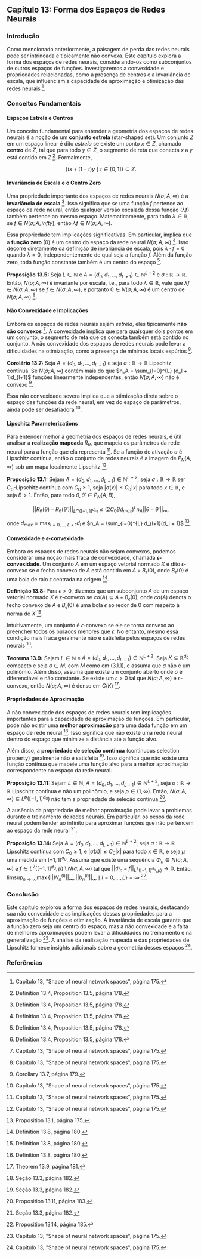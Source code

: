 ## Capítulo 13: Forma dos Espaços de Redes Neurais

### Introdução
Como mencionado anteriormente, a paisagem de perda das redes neurais pode ser intrincada e tipicamente não convexa. Este capítulo explora a forma dos espaços de redes neurais, considerando-os como subconjuntos de outros espaços de funções. Investigaremos a convexidade e propriedades relacionadas, como a presença de centros e a invariância de escala, que influenciam a capacidade de aproximação e otimização das redes neurais [^1].

### Conceitos Fundamentais

#### Espaços Estrela e Centros
Um conceito fundamental para entender a geometria dos espaços de redes neurais é a noção de um **conjunto estrela** (star-shaped set). Um conjunto $Z$ em um espaço linear é dito *estrela* se existe um ponto $x \in Z$, chamado **centro** de $Z$, tal que para todo $y \in Z$, o segmento de reta que conecta $x$ a $y$ está contido em $Z$ [^4]. Formalmente,

$$
\{tx + (1-t)y \mid t \in [0,1]\} \subseteq Z.
$$

#### Invariância de Escala e o Centro Zero
Uma propriedade importante dos espaços de redes neurais $N(\sigma; A, \infty)$ é a **invariância de escala** [^4]. Isso significa que se uma função $f$ pertence ao espaço da rede neural, então qualquer versão escalada dessa função ($\lambda f$) também pertence ao mesmo espaço. Matematicamente, para todo $\lambda \in \mathbb{R}$, se $f \in N(\sigma; A,infty)$, então $\lambda f \in N(\sigma; A, \infty)$.

Essa propriedade tem implicações significativas. Em particular, implica que a **função zero** (0) é um centro do espaço da rede neural $N(\sigma; A, \infty)$ [^4]. Isso decorre diretamente da definição de invariância de escala, pois $\lambda \cdot f = 0$ quando $\lambda = 0$, independentemente de qual seja a função $f$. Além da função zero, toda função constante também é um centro do espaço [^4].

**Proposição 13.5:** Seja $L \in \mathbb{N}$ e $A = (d_0, d_1, ..., d_{L+1}) \in \mathbb{N}^{L+2}$ e $\sigma: \mathbb{R} \rightarrow \mathbb{R}$. Então, $N(\sigma; A, \infty)$ é invariante por escala, i.e., para todo $\lambda \in \mathbb{R}$, vale que $\lambda f \in N(\sigma; A, \infty)$ se $f \in N(\sigma; A, \infty)$, e portanto $0 \in N(\sigma; A, \infty)$ é um centro de $N(\sigma; A, \infty)$ [^4].

#### Não Convexidade e Implicações
Embora os espaços de redes neurais sejam *estrela*, eles tipicamente **não são convexos** [^1]. A convexidade implica que para quaisquer dois pontos em um conjunto, o segmento de reta que os conecta também está contido no conjunto. A não convexidade dos espaços de redes neurais pode levar a dificuldades na otimização, como a presença de mínimos locais espúrios [^1].

**Corolário 13.7:** Seja $A = (d_0, d_1, ..., d_{L+1})$ e seja $\sigma : \mathbb{R} \rightarrow \mathbb{R}$ Lipschitz contínua. Se $N(\sigma; A, \infty)$ contém mais do que $n_A = \sum_{l=0}^{L} (d_l + 1)d_{l+1}$ funções linearmente independentes, então $N(\sigma; A, \infty)$ não é convexo [^5].

Essa não convexidade severa implica que a otimização direta sobre o espaço das funções da rede neural, em vez do espaço de parâmetros, ainda pode ser desafiadora [^1].

#### Lipschitz Parameterizations
Para entender melhor a geometria dos espaços de redes neurais, é útil analisar a **realização mapeada** $R_\theta$, que mapeia os parâmetros da rede neural para a função que ela representa [^1]. Se a função de ativação $\sigma$ é Lipschitz contínua, então o conjunto de redes neurais é a imagem de $P_N(A,\infty)$ sob um mapa localmente Lipschitz [^1].

**Proposição 13.1:** Sejam $A = (d_0, d_1, ..., d_{L+1}) \in \mathbb{N}^{L+2}$, seja $\sigma: \mathbb{R} \rightarrow \mathbb{R}$ ser $C_0$-Lipschitz contínua com $C_0 \geq 1$, seja $|\sigma(x)| \leq C_0|x|$ para todo $x \in \mathbb{R}$, e seja $B > 1$. Então, para todo $\theta, \theta' \in P_N(A, B)$,

$$
||R_\theta(\theta) - R_\theta(\theta')||_{L^\infty([-1,1]^{d_0})} \leq (2C_0Bd_{max})^Ln_A||\theta - \theta'||_\infty,
$$

onde $d_{max} = \max_{l=0, ..., L+1} d_l$ e $n_A = \sum_{l=0}^{L} d_{l+1}(d_l + 1)$ [^2].

#### Convexidade e $\epsilon$-convexidade
Embora os espaços de redes neurais não sejam convexos, podemos considerar uma noção mais fraca de convexidade, chamada **$\epsilon$-convexidade**. Um conjunto $A$ em um espaço vetorial normado $X$ é dito $\epsilon$-convexo se o fecho convexo de $A$ está contido em $A + B_\epsilon(0)$, onde $B_\epsilon(0)$ é uma bola de raio $\epsilon$ centrada na origem [^6].

**Definição 13.8:** Para $\epsilon > 0$, dizemos que um subconjunto $A$ de um espaço vetorial normado $X$ é $\epsilon$-convexo se $co(A) \subseteq A + B_\epsilon(0)$, onde $co(A)$ denota o fecho convexo de $A$ e $B_\epsilon(0)$ é uma bola $\epsilon$ ao redor de 0 com respeito à norma de $X$ [^6].

Intuitivamente, um conjunto é $\epsilon$-convexo se ele se torna convexo ao preencher todos os buracos menores que $\epsilon$. No entanto, mesmo essa condição mais fraca geralmente não é satisfeita pelos espaços de redes neurais [^6].

**Teorema 13.9:** Sejam $L \in \mathbb{N}$ e $A = (d_0, d_1, ..., d_{L+1}) \in \mathbb{N}^{L+2}$. Seja $K \subseteq \mathbb{R}^{d_0}$ compacto e seja $\sigma \in M$, com $M$ como em (3.1.1), e assuma que $\sigma$ não é um polinômio. Além disso, assuma que existe um conjunto aberto onde $\sigma$ é diferenciável e não constante. Se existe um $\epsilon > 0$ tal que $N(\sigma; A, \infty)$ é $\epsilon$-convexo, então $N(\sigma; A, \infty)$ é denso em $C(K)$ [^7].

#### Propriedades de Aproximação
A não convexidade dos espaços de redes neurais tem implicações importantes para a capacidade de aproximação de funções. Em particular, pode não existir uma **melhor aproximação** para uma dada função em um espaço de rede neural [^8]. Isso significa que não existe uma rede neural dentro do espaço que minimize a distância até a função alvo.

Além disso, a **propriedade de seleção contínua** (continuous selection property) geralmente não é satisfeita [^8]. Isso significa que não existe uma função contínua que mapeie uma função alvo para a melhor aproximação correspondente no espaço da rede neural.

**Proposição 13.11:** Sejam $L \in \mathbb{N}$, $A = (d_0, d_1, ..., d_{L+1}) \in \mathbb{N}^{L+2}$, seja $\sigma: \mathbb{R} \rightarrow \mathbb{R}$ Lipschitz contínua e não um polinômio, e seja $p \in (1, \infty)$. Então, $N(\sigma; A, \infty) \subseteq L^p([-1,1]^{d_0})$ não tem a propriedade de seleção contínua [^9].

A ausência da propriedade de melhor aproximação pode levar a problemas durante o treinamento de redes neurais. Em particular, os pesos da rede neural podem tender ao infinito para aproximar funções que não pertencem ao espaço da rede neural [^8].

**Proposição 13.14:** Seja $A = (d_0, d_1, ..., d_{L+1}) \in \mathbb{N}^{L+2}$, seja $\sigma: \mathbb{R} \rightarrow \mathbb{R}$ Lipschitz contínua com $C_0 \geq 1$, e $|\sigma(x)| \leq C_0|x|$ para todo $x \in \mathbb{R}$, e seja $\mu$ uma medida em $[-1,1]^{d_0}$. Assuma que existe uma sequência $\Phi_n \in N(\sigma; A, \infty)$ e $f \in L^2([-1,1]^{d_0}, \mu) \setminus N(\sigma; A, \infty)$ tal que $||\Phi_n - f||_{L^2([-1,1]^{d_0}, \mu)} \rightarrow 0$. Então, $\limsup_{n \rightarrow \infty} \max\{||W_n^{(l)}||_\infty, ||b_n^{(l)}||_\infty \mid l = 0, ..., L\} = \infty$ [^11].

### Conclusão
Este capítulo explorou a forma dos espaços de redes neurais, destacando sua não convexidade e as implicações dessas propriedades para a aproximação de funções e otimização. A invariância de escala garante que a função zero seja um centro do espaço, mas a não convexidade e a falta de melhores aproximações podem levar a dificuldades no treinamento e na generalização [^1]. A análise da realização mapeada e das propriedades de Lipschitz fornece insights adicionais sobre a geometria desses espaços [^1].

### Referências
[^1]: Capítulo 13, "Shape of neural network spaces", página 175.
[^2]: Proposition 13.1, página 175.
[^3]: Lemma 13.2, página 176.
[^4]: Definition 13.4, Proposition 13.5, página 178.
[^5]: Corollary 13.7, página 179.
[^6]: Definition 13.8, página 180.
[^7]: Theorem 13.9, página 181.
[^8]: Seção 13.3, página 182.
[^9]: Proposition 13.11, página 183.
[^10]: Proposition 13.12, página 184.
[^11]: Proposition 13.14, página 185.
<!-- END -->